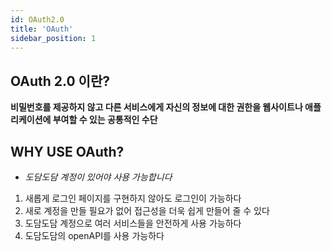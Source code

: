 ```yaml
---
id: OAuth2.0
title: 'OAuth'
sidebar_position: 1
---
```


## OAuth 2.0 이란?
**비밀번호를 제공하지 않고 다른 서비스에게 자신의 정보에 대한 권한을 웹사이트나 애플리케이션에 부여할 수 있는 공통적인 수단**

 ## WHY USE OAuth?
- _도담도담 계정이 있어야 사용 가능합니다_
1. 새롭게 로그인 페이지를 구현하지 않아도 로그인이 가능하다
2. 새로 계정을 만들 필요가 없어 접근성을 더욱 쉽게 만들어 줄 수 있다
3. 도담도담 계정으로 여러 서비스들을 안전하게 사용 가능하다
4. 도담도담의 openAPI를 사용 가능하다   
